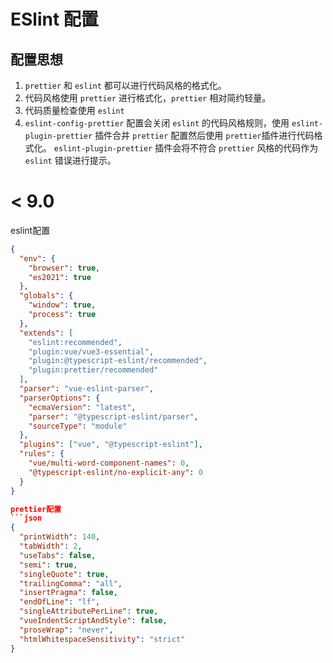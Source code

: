 # ESlint 配置

## 配置思想
1. `prettier` 和 `eslint` 都可以进行代码风格的格式化。
2. 代码风格使用 `prettier` 进行格式化，`prettier` 相对简约轻量。
3. 代码质量检查使用 `eslint`
4. `eslint-config-prettier` 配置会关闭 `eslint` 的代码风格规则，使用 `eslint-plugin-prettier` 插件合并 `prettier` 配置然后使用 `prettier`插件进行代码格式化。 `eslint-plugin-prettier` 插件会将不符合 `prettier` 风格的代码作为 `eslint` 错误进行提示。

# < 9.0
eslint配置
```json
{
  "env": {
    "browser": true,
    "es2021": true
  },
  "globals": {
    "window": true,
    "process": true
  },
  "extends": [
    "eslint:recommended",
    "plugin:vue/vue3-essential",
    "plugin:@typescript-eslint/recommended",
    "plugin:prettier/recommended"
  ],
  "parser": "vue-eslint-parser",
  "parserOptions": {
    "ecmaVersion": "latest",
    "parser": "@typescript-eslint/parser",
    "sourceType": "module"
  },
  "plugins": ["vue", "@typescript-eslint"],
  "rules": {
    "vue/multi-word-component-names": 0,
    "@typescript-eslint/no-explicit-any": 0
  }
}

prettier配置
```json
{
  "printWidth": 140, 
  "tabWidth": 2, 
  "useTabs": false, 
  "semi": true,
  "singleQuote": true, 
  "trailingComma": "all",
  "insertPragma": false,
  "endOfLine": "lf",
  "singleAttributePerLine": true,
  "vueIndentScriptAndStyle": false,
  "proseWrap": "never",
  "htmlWhitespaceSensitivity": "strict"
}
```
```